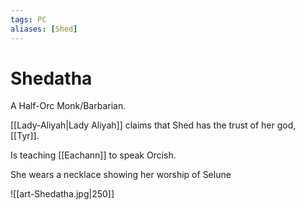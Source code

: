 ```yaml
---
tags: PC 
aliases: [Shed]
---
```

# Shedatha
A Half-Orc Monk/Barbarian.

[[Lady-Aliyah|Lady Aliyah]] claims that Shed has the trust of her god, [[Tyr]].

Is teaching [[Eachann]] to speak Orcish.

She wears a necklace showing her worship of Selune

![[art-Shedatha.jpg|250]]




